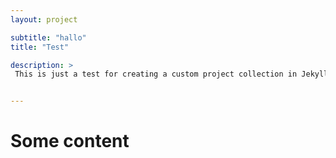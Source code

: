 ```yaml
---
layout: project

subtitle: "hallo"
title: "Test"

description: >
 This is just a test for creating a custom project collection in Jekyll.


---
```


# Some content